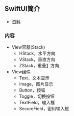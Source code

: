 ## SwiftUI简介
+ [资料](https://appblur.com/swiftui.html)


### 内容
+ View容器(Stack)
  + HStack，水平方向
  + VStack，垂直方向
  + ZStack，重叠】方向
+ View组件
  + Text，文本显示
  + Image，图片显示
  + Button，按钮
  + Toggle，切换按钮
  + TextField，输入框
  + SecureField，密码输入框
